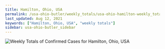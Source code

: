 ```yaml
---
title: Hamilton, Ohio, USA
permalink: /usa-ohio-butler/weekly_totals/usa-ohio-hamilton-weekly_totals.html
last_updated: Aug 12, 2021
keywords: ["Hamilton, Ohio, USA", "weekly totals"]
sidebar: usa-ohio-butler_sidebar
---
```


![Weekly Totals of Confirmed Cases for Hamilton, Ohio, USA](/covid_tracker/images/graphs/usa-ohio-hamilton-weekly_totals_graph.png)
